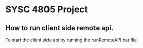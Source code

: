 # SYSC 4805 Project

## How to run client side remote api.
To start the client side api by running the runRemoteAPI.bat file.
